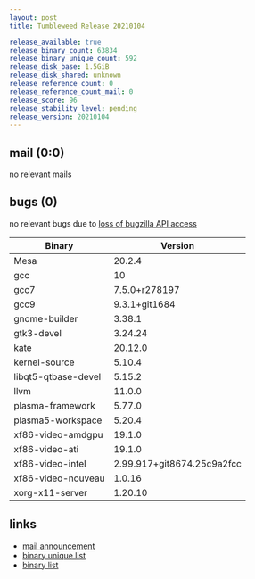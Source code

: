 ```yaml
---
layout: post
title: Tumbleweed Release 20210104

release_available: true
release_binary_count: 63834
release_binary_unique_count: 592
release_disk_base: 1.5GiB
release_disk_shared: unknown
release_reference_count: 0
release_reference_count_mail: 0
release_score: 96
release_stability_level: pending
release_version: 20210104
---
```


## mail (0:0)

no relevant mails

## bugs (0)

<!--more-->

no relevant bugs due to [loss of bugzilla API access](https://bugzilla.opensuse.org/show_bug.cgi?id=1157722)

Binary | Version
--- | ---
Mesa | 20.2.4
gcc | 10
gcc7 | 7.5.0+r278197
gcc9 | 9.3.1+git1684
gnome-builder | 3.38.1
gtk3-devel | 3.24.24
kate | 20.12.0
kernel-source | 5.10.4
libqt5-qtbase-devel | 5.15.2
llvm | 11.0.0
plasma-framework | 5.77.0
plasma5-workspace | 5.20.4
xf86-video-amdgpu | 19.1.0
xf86-video-ati | 19.1.0
xf86-video-intel | 2.99.917+git8674.25c9a2fcc
xf86-video-nouveau | 1.0.16
xorg-x11-server | 1.20.10

## links

- [mail announcement](https://github.com/boombatower/tumbleweed-review/issues/10)
- [binary unique list](http://download.opensuse.org/history/20210104/rpm.unique.list)
- [binary list](http://download.opensuse.org/history/20210104/rpm.list)
